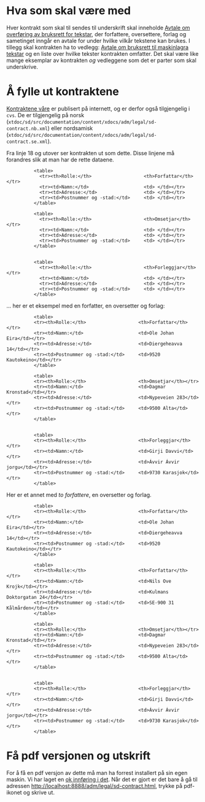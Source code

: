 Hva som skal være med
=====================

Hver kontrakt som skal til sendes til underskrift skal inneholde [Avtale
om overføring av bruksrett for
tekstar](http://divvun.no/adm/legal/sd-contract.html), der forfattere,
oversettere, forlag og sametinget inngår en avtale for under hvilke
vilkår tekstene kan brukes. I tillegg skal kontrakten ha to vedlegg:
[Avtale om bruksrett til maskinlagra
tekstar](http://divvun.no/adm/legal/sd-contract-part-3.html) og en liste
over hvilke tekster kontrakten omfatter. Det skal være like mange
eksemplar av kontrakten *og* vedleggene som det er parter som skal
underskrive.

Å fylle ut kontraktene
======================

[Kontraktene våre](http://divvun.no/adm/legal/index.html) er publisert
på internett, og er derfor også tilgjengelig i `cvs`. De er tilgjengelig
på norsk
(`xtdoc/sd/src/documentation/content/xdocs/adm/legal/sd-contract.nb.xml`)
eller nordsamisk
(`xtdoc/sd/src/documentation/content/xdocs/adm/legal/sd-contract.se.xml`).

Fra linje 18 og utover ser kontrakten ut som dette. Disse linjene må
forandres slik at man har de rette dataene.

              <table>
                <tr><th>Rolle:</th>                   <th>Forfattar</th></tr>
                <tr><td>Namn:</td>                    <td> </td></tr>
                <tr><td>Adresse:</td>                 <td> </td></tr>
                <tr><td>Postnummer og -stad:</td>     <td> </td></tr>
              </table>

              <table>
                <tr><th>Rolle:</th>                   <th>Omsetjar</th></tr>
                <tr><td>Namn:</td>                    <td> </td></tr>
                <tr><td>Adresse:</td>                 <td> </td></tr>
                <tr><td>Postnummer og -stad:</td>     <td> </td></tr>
              </table>


              <table>
                <tr><th>Rolle:</th>                   <th>Forleggjar</th></tr>
                <tr><td>Namn:</td>                    <td> </td></tr>
                <tr><td>Adresse:</td>                 <td> </td></tr>
                <tr><td>Postnummer og -stad:</td>     <td> </td></tr>
              </table>
          

... her er et eksempel med en forfatter, en oversetter og forlag:

              <table>
              <tr><th>Rolle:</th>                   <th>Forfattar</th></tr>
              <tr><td>Namn:</td>                    <td>Ole Johan Eira</td></tr>
              <tr><td>Adresse:</td>                 <td>Diergeheavva 14</td></tr>
              <tr><td>Postnummer og -stad:</td>     <td>9520 Kautokeino</td></tr>
              </table>
              
              <table>
              <tr><th>Rolle:</th>                   <th>Omsetjar</th></tr>
              <tr><td>Namn:</td>                    <td>Dagmar Kronstad</td></tr>
              <tr><td>Adresse:</td>                 <td>Nypeveien 283</td></tr>
              <tr><td>Postnummer og -stad:</td>     <td>9500 Alta</td></tr>
              </table>
              
              
              <table>
              <tr><th>Rolle:</th>                   <th>Forleggjar</th></tr>
              <tr><td>Namn:</td>                    <td>Girji Davvi</td></tr>
              <tr><td>Adresse:</td>                 <td>Ávvir Ávvir jorgu</td></tr>
              <tr><td>Postnummer og -stad:</td>     <td>9730 Karasjok</td></tr>
              </table>
          

Her er et annet med *to forfattere*, en oversetter og forlag.

              <table>
              <tr><th>Rolle:</th>                   <th>Forfattar</th></tr>
              <tr><td>Namn:</td>                    <td>Ole Johan Eira</td></tr>
              <tr><td>Adresse:</td>                 <td>Diergeheavva 14</td></tr>
              <tr><td>Postnummer og -stad:</td>     <td>9520 Kautokeino</td></tr>
              </table>
              
              <table>
              <tr><th>Rolle:</th>                   <th>Forfattar</th></tr>
              <tr><td>Namn:</td>                    <td>Nils Ove Krojk</td></tr>
              <tr><td>Adresse:</td>                 <td>Kulmans Doktorgatan 24</td></tr>
              <tr><td>Postnummer og -stad:</td>     <td>SE-900 31 Kålmården</td></tr>
              </table>
              
              <table>
              <tr><th>Rolle:</th>                   <th>Omsetjar</th></tr>
              <tr><td>Namn:</td>                    <td>Dagmar Kronstad</td></tr>
              <tr><td>Adresse:</td>                 <td>Nypeveien 283</td></tr>
              <tr><td>Postnummer og -stad:</td>     <td>9500 Alta</td></tr>
              </table>
              
              
              <table>
              <tr><th>Rolle:</th>                   <th>Forleggjar</th></tr>
              <tr><td>Namn:</td>                    <td>Girji Davvi</td></tr>
              <tr><td>Adresse:</td>                 <td>Ávvir Ávvir jorgu</td></tr>
              <tr><td>Postnummer og -stad:</td>     <td>9730 Karasjok</td></tr>
              </table>
          

Få pdf versjonen og utskrift
============================

For å få en pdf versjon av dette må man ha forrest installert på sin
egen maskin. Vi har laget en [ok innføring i det](forrest-howto.html).
Når det er gjort er det bare å gå til adressen
<http://localhost:8888/adm/legal/sd-contract.html>, trykke på pdf-ikonet
og skrive ut.
